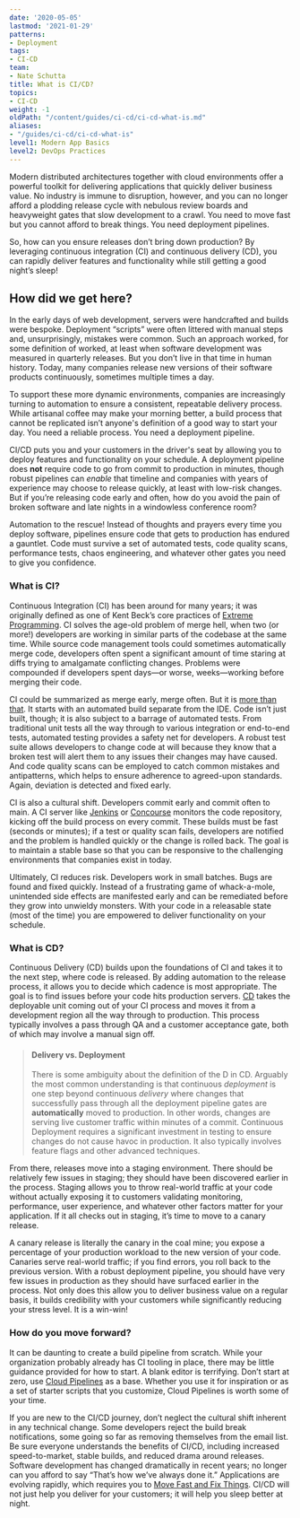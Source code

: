 ```yaml
---
date: '2020-05-05'
lastmod: '2021-01-29'
patterns:
- Deployment
tags:
- CI-CD
team:
- Nate Schutta
title: What is CI/CD?
topics:
- CI-CD
weight: -1
oldPath: "/content/guides/ci-cd/ci-cd-what-is.md"
aliases:
- "/guides/ci-cd/ci-cd-what-is"
level1: Modern App Basics
level2: DevOps Practices
---
```


Modern distributed architectures together with cloud environments offer a powerful toolkit for delivering applications that quickly deliver business value. No industry is immune to disruption, however, and you can no longer afford a plodding release cycle with nebulous review boards and heavyweight gates that slow development to a crawl. You need to move fast but you cannot afford to break things. You need deployment pipelines.

So, how can you ensure releases don’t bring down production? By leveraging continuous integration (CI) and continuous delivery (CD), you can rapidly deliver features and functionality while still getting a good night’s sleep!
## How did we get here?
In the early days of web development, servers were handcrafted and builds were bespoke. Deployment “scripts” were often littered with manual steps and, unsurprisingly, mistakes were common. Such an approach worked, for some definition of worked, at least when software development was measured in quarterly releases. But you don’t live in that time in human history. Today, many companies release new versions of their software products continuously, sometimes multiple times a day.

To support these more dynamic environments, companies are increasingly turning to automation to ensure a consistent, repeatable delivery process. While artisanal coffee may make your morning better, a build process that cannot be replicated isn’t anyone's definition of a good way to start your day. You need a reliable process. You need a deployment pipeline.

CI/CD puts you and your customers in the driver's seat by allowing you to deploy features and functionality on your schedule. A deployment pipeline does **not** require code to go from commit to production in minutes, though robust pipelines can *enable* that timeline and companies with years of experience may choose to release quickly, at least with low-risk changes. But if you’re releasing code early and often, how do you avoid the pain of broken software and late nights in a windowless conference room?

Automation to the rescue! Instead of thoughts and prayers every time you deploy software, pipelines ensure code that gets to production has endured a gauntlet. Code must survive a set of automated tests, code quality scans, performance tests, chaos engineering, and whatever other gates you need to give you confidence.

### What is CI?
Continuous Integration (CI) has been around for many years; it was originally defined as one of Kent Beck’s core practices of [Extreme Programming](https://www.amazon.com/Extreme-Programming-Explained-Embrace-Change-ebook/dp/B00N1ZN6C0/). CI solves the age-old problem of merge hell, when two (or more!) developers are working in similar parts of the codebase at the same time. While source code management tools could sometimes automatically merge code, developers often spent a significant amount of time staring at diffs trying to amalgamate conflicting changes. Problems were compounded if developers spent days—or worse, weeks—working before merging their code.

CI could be summarized as merge early, merge often. But it is [more than that](https://martinfowler.com/articles/continuousIntegration.html). It starts with an automated build separate from the IDE. Code isn’t just built, though; it is also subject to a barrage of automated tests. From traditional unit tests all the way through to various integration or end-to-end tests, automated testing provides a safety net for developers. A robust test suite allows developers to change code at will because they know that a broken test will alert them to any issues their changes may have caused. And code quality scans can be employed to catch common mistakes and antipatterns, which helps to ensure adherence to agreed-upon standards. Again, deviation is detected and fixed early.

CI is also a cultural shift. Developers commit early and commit often to main. A CI server like [Jenkins](https://jenkins.io) or [Concourse](https://concourse-ci.org) monitors the code repository, kicking off the build process on every commit. These builds must be fast (seconds or minutes); if a test or quality scan fails, developers are notified and the problem is handled quickly or the change is rolled back. The goal is to maintain a stable base so that you can be responsive to the challenging environments that companies exist in today.

Ultimately, CI reduces risk. Developers work in small batches. Bugs are found and fixed quickly. Instead of a frustrating game of whack-a-mole, unintended side effects are manifested early and can be remediated before they grow into unwieldy monsters. With your code in a releasable state (most of the time) you are empowered to deliver functionality on your schedule.

### What is CD?
Continuous Delivery (CD) builds upon the foundations of CI and takes it to the next step, where code is released. By adding automation to the release process, it allows you to decide which cadence is most appropriate. The goal is to find issues before your code hits production servers. [CD](https://martinfowler.com/bliki/ContinuousDelivery.html) takes the deployable unit coming out of your CI process and moves it from a development region all the way through to production. This process typically involves a pass through QA and a customer acceptance gate, both of which may involve a manual sign off.

> #### Delivery vs. Deployment
> There is some ambiguity about the definition of the D in CD. Arguably the most common understanding is that continuous *deployment* is one step beyond continuous *delivery* where changes that successfully pass through all the deployment pipeline gates are **automatically** moved to production. In other words, changes are serving live customer traffic within minutes of a commit. Continuous Deployment requires a significant investment in testing to ensure changes do not cause havoc in production. It also typically involves feature flags and other advanced techniques.


From there, releases move into a staging environment. There should be relatively few issues in staging; they should have been discovered earlier in the process. Staging allows you to throw real-world traffic at your code without actually exposing it to customers validating monitoring, performance, user experience, and whatever other factors matter for your application. If it all checks out in staging, it’s time to move to a canary release.

A canary release is literally the canary in the coal mine; you expose a percentage of your production workload to the new version of your code. Canaries serve real-world traffic; if you find errors, you roll back to the previous version. With a robust deployment pipeline, you should have very few issues in production as they should have surfaced earlier in the process. Not only does this allow you to deliver business value on a regular basis, it builds credibility with your customers while significantly reducing your stress level. It is a win-win!

### How do you move forward?
It can be daunting to create a build pipeline from scratch. While your organization probably already has CI tooling in place, there may be little guidance provided for how to start. A blank editor is terrifying. Don’t start at zero, use [Cloud Pipelines](https://spring.io/blog/2018/11/13/spring-cloud-pipelines-to-cloud-pipelines-migration) as a base. Whether you use it for inspiration or as a set of starter scripts that you customize, Cloud Pipelines is worth some of your time.

If you are new to the CI/CD journey, don’t neglect the cultural shift inherent in any technical change. Some developers reject the build break notifications, some going so far as removing themselves from the email list. Be sure everyone understands the benefits of CI/CD, including increased speed-to-market, stable builds, and reduced drama around releases. Software development has changed dramatically in recent years; no longer can you afford to say “That’s how we’ve always done it.” Applications are evolving rapidly, which requires you to [Move Fast and Fix Things](https://github.blog/2015-12-15-move-fast/). CI/CD will not just help you deliver for your customers; it will help you sleep better at night.